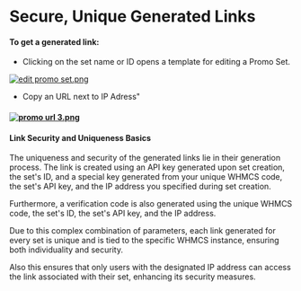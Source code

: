 # Secure, Unique Generated Links

#### To get a generated link:

- Clicking on the set name or ID opens a template for editing a Promo Set.

[![edit promo set.png](https://doc.puq.info/uploads/images/gallery/2024-01/scaled-1680-/edit-promo-set.png)](https://doc.puq.info/uploads/images/gallery/2024-01/edit-promo-set.png)

- Copy an URL next to IP Adress"

#### [![promo url 3.png](https://doc.puq.info/uploads/images/gallery/2024-01/scaled-1680-/promo-url-3.png)](https://doc.puq.info/uploads/images/gallery/2024-01/promo-url-3.png)

#### Link Security and Uniqueness Basics

The uniqueness and security of the generated links lie in their generation process. The link is created using an API key generated upon set creation, the set's ID, and a special key generated from your unique WHMCS code, the set's API key, and the IP address you specified during set creation.

Furthermore, a verification code is also generated using the unique WHMCS code, the set's ID, the set's API key, and the IP address.

Due to this complex combination of parameters, each link generated for every set is unique and is tied to the specific WHMCS instance, ensuring both individuality and security.

Also this ensures that only users with the designated IP address can access the link associated with their set, enhancing its security measures.